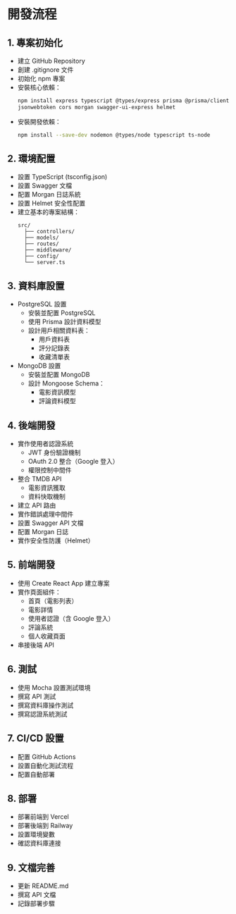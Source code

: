 # 開發流程

## 1. 專案初始化
- 建立 GitHub Repository
- 創建 .gitignore 文件
- 初始化 npm 專案
- 安裝核心依賴：
  ```bash
  npm install express typescript @types/express prisma @prisma/client mongoose
  jsonwebtoken cors morgan swagger-ui-express helmet
  ```
- 安裝開發依賴：
  ```bash
  npm install --save-dev nodemon @types/node typescript ts-node
  ```

## 2. 環境配置
- 設置 TypeScript (tsconfig.json)
- 設置 Swagger 文檔
- 配置 Morgan 日誌系統
- 設置 Helmet 安全性配置
- 建立基本的專案結構：
  ```
  src/
    ├── controllers/
    ├── models/
    ├── routes/
    ├── middleware/
    ├── config/
    └── server.ts
  ```

## 3. 資料庫設置
- PostgreSQL 設置
  - 安裝並配置 PostgreSQL
  - 使用 Prisma 設計資料模型
  - 設計用戶相關資料表：
    - 用戶資料表
    - 評分記錄表
    - 收藏清單表
- MongoDB 設置
  - 安裝並配置 MongoDB
  - 設計 Mongoose Schema：
    - 電影資訊模型
    - 評論資料模型

## 4. 後端開發
- 實作使用者認證系統
  - JWT 身份驗證機制
  - OAuth 2.0 整合（Google 登入）
  - 權限控制中間件
- 整合 TMDB API
  - 電影資訊獲取
  - 資料快取機制
- 建立 API 路由
- 實作錯誤處理中間件
- 設置 Swagger API 文檔
- 配置 Morgan 日誌
- 實作安全性防護（Helmet）

## 5. 前端開發
- 使用 Create React App 建立專案
- 實作頁面組件：
  - 首頁（電影列表）
  - 電影詳情
  - 使用者認證（含 Google 登入）
  - 評論系統
  - 個人收藏頁面
- 串接後端 API

## 6. 測試
- 使用 Mocha 設置測試環境
- 撰寫 API 測試
- 撰寫資料庫操作測試
- 撰寫認證系統測試

## 7. CI/CD 設置
- 配置 GitHub Actions
- 設置自動化測試流程
- 配置自動部署

## 8. 部署
- 部署前端到 Vercel
- 部署後端到 Railway
- 設置環境變數
- 確認資料庫連接

## 9. 文檔完善
- 更新 README.md
- 撰寫 API 文檔
- 記錄部署步驟